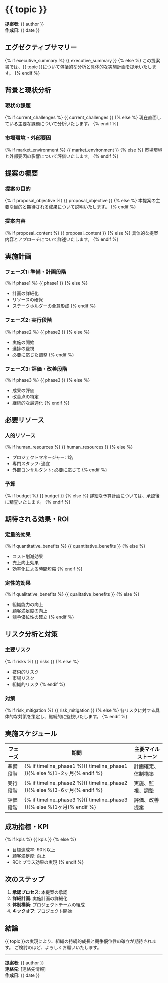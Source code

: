 # {{ topic }}

**提案者**: {{ author }}  
**作成日**: {{ date }}

## エグゼクティブサマリー

{% if executive_summary %}
{{ executive_summary }}
{% else %}
この提案書では、{{ topic }}について包括的な分析と具体的な実施計画を提示いたします。
{% endif %}

## 背景と現状分析

### 現状の課題
{% if current_challenges %}
{{ current_challenges }}
{% else %}
現在直面している主要な課題について分析いたします。
{% endif %}

### 市場環境・外部要因
{% if market_environment %}
{{ market_environment }}
{% else %}
市場環境と外部要因の影響について評価いたします。
{% endif %}

## 提案の概要

### 提案の目的
{% if proposal_objective %}
{{ proposal_objective }}
{% else %}
本提案の主要な目的と期待される成果について説明いたします。
{% endif %}

### 提案内容
{% if proposal_content %}
{{ proposal_content }}
{% else %}
具体的な提案内容とアプローチについて詳述いたします。
{% endif %}

## 実施計画

### フェーズ1: 準備・計画段階
{% if phase1 %}
{{ phase1 }}
{% else %}
- 計画の詳細化
- リソースの確保
- ステークホルダーの合意形成
{% endif %}

### フェーズ2: 実行段階
{% if phase2 %}
{{ phase2 }}
{% else %}
- 実施の開始
- 進捗の監視
- 必要に応じた調整
{% endif %}

### フェーズ3: 評価・改善段階
{% if phase3 %}
{{ phase3 }}
{% else %}
- 成果の評価
- 改善点の特定
- 継続的な最適化
{% endif %}

## 必要リソース

### 人的リソース
{% if human_resources %}
{{ human_resources }}
{% else %}
- プロジェクトマネージャー: 1名
- 専門スタッフ: 適宜
- 外部コンサルタント: 必要に応じて
{% endif %}

### 予算
{% if budget %}
{{ budget }}
{% else %}
詳細な予算計画については、承認後に精査いたします。
{% endif %}

## 期待される効果・ROI

### 定量的効果
{% if quantitative_benefits %}
{{ quantitative_benefits }}
{% else %}
- コスト削減効果
- 売上向上効果
- 効率化による時間短縮
{% endif %}

### 定性的効果
{% if qualitative_benefits %}
{{ qualitative_benefits }}
{% else %}
- 組織能力の向上
- 顧客満足度の向上
- 競争優位性の確立
{% endif %}

## リスク分析と対策

### 主要リスク
{% if risks %}
{{ risks }}
{% else %}
- 技術的リスク
- 市場リスク
- 組織的リスク
{% endif %}

### 対策
{% if risk_mitigation %}
{{ risk_mitigation }}
{% else %}
各リスクに対する具体的な対策を策定し、継続的に監視いたします。
{% endif %}

## 実施スケジュール

| フェーズ | 期間 | 主要マイルストーン |
|---------|------|------------------|
| 準備段階 | {% if timeline_phase1 %}{{ timeline_phase1 }}{% else %}1-2ヶ月{% endif %} | 計画確定、体制構築 |
| 実行段階 | {% if timeline_phase2 %}{{ timeline_phase2 }}{% else %}3-6ヶ月{% endif %} | 実施、監視、調整 |
| 評価段階 | {% if timeline_phase3 %}{{ timeline_phase3 }}{% else %}1ヶ月{% endif %} | 評価、改善提案 |

## 成功指標・KPI

{% if kpis %}
{{ kpis }}
{% else %}
- 目標達成率: 90%以上
- 顧客満足度: 向上
- ROI: プラス効果の実現
{% endif %}

## 次のステップ

1. **承認プロセス**: 本提案の承認
2. **詳細計画**: 実施計画の詳細化
3. **体制構築**: プロジェクトチームの組成
4. **キックオフ**: プロジェクト開始

## 結論

{{ topic }}の実現により、組織の持続的成長と競争優位性の確立が期待されます。
ご検討のほど、よろしくお願いいたします。

---
**提案者**: {{ author }}  
**連絡先**: [連絡先情報]  
**作成日**: {{ date }}